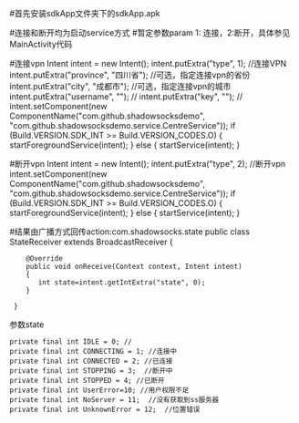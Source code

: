 #首先安装sdkApp文件夹下的sdkApp.apk




#连接和断开均为启动service方式
#暂定参数param 1: 连接，2:断开，具体参见MainActivity代码

#连接vpn
                   Intent intent = new Intent();
                   intent.putExtra("type", 1); //连接VPN
                   intent.putExtra("province", "四川省"); //可选，指定连接vpn的省份
                   intent.putExtra("city", "成都市"); //可选，指定连接vpn的城市
                   intent.putExtra("username", ""); //
                   intent.putExtra("key", ""); //
                   intent.setComponent(new ComponentName("com.github.shadowsocksdemo", "com.github.shadowsocksdemo.service.CentreService"));
                   if (Build.VERSION.SDK_INT >= Build.VERSION_CODES.O)
                   {
                       startForegroundService(intent);
                   } else
                   {
                       startService(intent);
                   }

#断开vpn
                Intent intent = new Intent();
                intent.putExtra("type", 2); //断开vpn
                intent.setComponent(new ComponentName("com.github.shadowsocksdemo", "com.github.shadowsocksdemo.service.CentreService"));
                if (Build.VERSION.SDK_INT >= Build.VERSION_CODES.O)
                {
                    startForegroundService(intent);
                } else
                {
                    startService(intent);
                }
                        
                        
#结果由广播方式回传action:com.shadowsocks.state
    public class StateReceiver extends BroadcastReceiver
    {

        @Override
        public void onReceive(Context context, Intent intent)
        {
           int state=intent.getIntExtra("state", 0);
        }
        
     }   

参数state

    private final int IDLE = 0; //
    private final int CONNECTING = 1; //连接中
    private final int CONNECTED = 2; //已连接
    private final int STOPPING = 3;  //断开中
    private final int STOPPED = 4; //已断开
    private final int UserError=10; //用户权限不足 
    private final int NoServer = 11;  //没有获取到ss服务器
    private final int UnknownError = 12;  //位置错误




